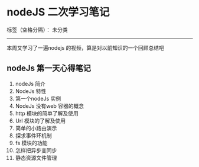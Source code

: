# nodeJS 二次学习笔记

标签（空格分隔）： 未分类

---

本周又学习了一遍nodejs 的视频，算是对以前知识的一个回顾总结吧

## nodeJs 第一天心得笔记 ##

 1. nodeJs 简介
 2. NodeJs 特性
 3. 第一个nodeJs 实例
 4. NodeJs 没有web 容器的概念
 5. http 模块的简单了解及使用
 6. Url 模块的了解及使用
 7. 简单的小路由演示
 8. 探求事件环机制
 9. fs 模块的功能
 10. 怎样把异步变同步
 11. 静态资源文件管理


 
